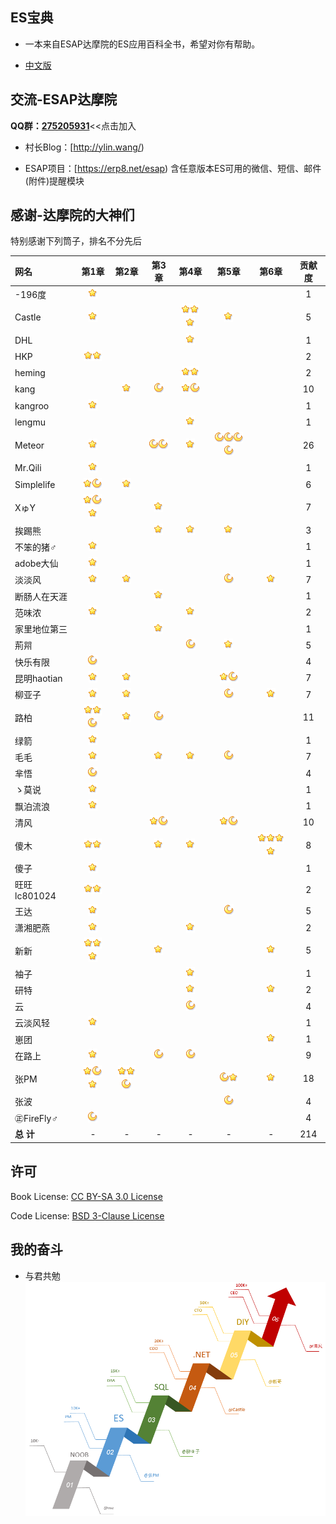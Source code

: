 ## ES宝典
* 一本来自ESAP达摩院的ES应用百科全书，希望对你有帮助。

- [中文版](SUMMARY.md)
 
## 交流-ESAP达摩院
**QQ群：[275205931](http://shang.qq.com/wpa/qunwpa?idkey=8065d28ea0b39649052de5d2aeab377014d268a5a9fa7463d4873b205233aaff)**<<点击加入

* 村长Blog：[http://ylin.wang/)

* ESAP项目：[https://erp8.net/esap) 含任意版本ES可用的微信、短信、邮件(附件)提醒模块

## 感谢-达摩院的大神们
特别感谢下列筒子，排名不分先后  

|网名|第1章|第2章|第3章|第4章|第5章|第6章|贡献度|
|:----|:--:|:--:|:--:|:--:|:--:|:--:|:--:|
|-196度	|![1.3][c]| | | | | |1|
|Castle	|![1.5][c]| | |![4.3,][c]![4.4,][c]![4.5][c]|![5.6][c]| |5|
|DHL	| | | |![4.1][c]| | |1|
|HKP	|![1.0,][c]![1.3,][c]| | | | | |2|
|heming	| | | |![4.2,][c]![4.5][c]| | |2|
|kang	| |![2.2][c]|![3.1][b]|![4.3,][c]![4.11][b]| | |10|
|kangroo|![1.3][c]| | | | | |1|
|lengmu| | | |![4.11][c]| | |1|
|Meteor	|![1.3][c]| |![3.9,][b]![3.12][b]|![4.7][c]|![5.2,][b]![5.3,][b]![5.11][b]![5.13][b]| |26|
|Mr.Qili	|![1.3][c]| | | | | |1|
|Simplelife|![1.3,][c]![1.6][b]|![2.1][c]| | | | |6|
|XゅY	|![1.2,][c]![1.3,][b]![1.4][c]| |![3.2][c]| | | |7|
|挨踢熊	| | |![3.1][c]|![4.11][c]|![5.4][c]| |3|
|不笨的猪♂|![1.3][c]| | | | | |1|
|adobe大仙|![1.3][c]| | | | | |1|
|淡淡风	|![1.4][c]|![2.2][c]| | |![5.5][b]|![6.1][c]|7|
|断肠人在天涯	| | |![3.0][c]| | | |1|
|范味浓	|![1.3][c]| | |![4.11][c]| | |2|
|家里地位第三| | |![3.2][c]| | | |1|
|荊喌	| | | |![4.11,][b]|![5.7][c]| |5|
|快乐有限|![1.7][b]| | | | | |4|
|昆明haotian|![1.3,][c]|![2.8][c]| | |![5.7,][c]![5.9][b]| |7|
|柳亚子	|![1.4][c]|![2.2][c]| | |![5.8][b]|![6.2][c]|7|
|路柏	|![1.3,][c]![1.4,][c]![1.8][b]|![2.7][c]|![3.9][b]| | | |11|
|绿箭	|![1.3,][c]| | | | | |1|
|毛毛	|![1.1][c]| |![3.3][c]|![4.8][c]|![5.1][b]| |7|
|芈悟	|![1.3][b]| | | | | |4|
|ゝ莫说	|![1.3][c]| | | | | |1|
|飘泊流浪	|![1.3][c]| | | | | |1|
|清风	| | |![3.1,][c]![3.6][b]| |![5.1][c]![5.7][b]| |10|
|傻木	|![1.2,][c]![1.3][c]| |![3.2][c]|![4.9][c]| |![6.3,][c]![6.4,][c]![6.5,][c]![6.6][c]|8|
|傻子	|![1.3][c]| | | | | |1|
|旺旺lc801024	|![1.3,][c]![1.4][c]| | | | | |2|
|王达	|![1.3][c]| | | |![5.7][b]| |5|
|潇湘肥燕|![1.2][c]| | |![4.12][c]| | |2|
|新新	|![1.3,][c]![1.4,][c]![1.7][c]| |![3.5][c]| | |![6.1][c]|5|
|袖子	| | | |![4.11][c]| | |1|
|研特	| | | |![4.9][c]| |![6.1][c]|2|
|云	    | | | |![4.15][b]| | |4|
|云淡风轻	|![1.4][c]| | | | | |1|
|崽团	| | | | | |![6.7][c]|1|
|在路上	|![1.3][c]| |![3.11][b]|![4.14][b]| ||9|
|张PM	|![1.2,][c]![1.3,][b]![1.4][c]|![2.2,][c]![2.3,][c]![2.8][b]| | |![5.2,][b]![5.7][c]|![6.1][c]|18|
|张波| | | | |![5.12][b]| |4|
|㊣FireFly♂|![1.2][b]| | | | | |4|
|**总 计**|-|-|-|-|-|-|214|

[c]:/images/c.png "+1"
[b]:/images/b.png "+4"
[a]:/images/a.png "+16"
[s]:/images/s.png "+64"

## 许可
Book License: [CC BY-SA 3.0 License](http://creativecommons.org/licenses/by-sa/3.0/)

Code License: [BSD 3-Clause License](LICENSE.md)

## 我的奋斗
* 与君共勉
![](/images/1.0.png)
